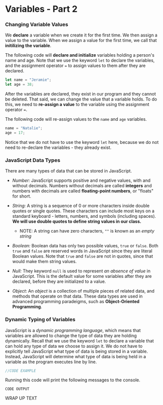 # Variables - Part 2

### Changing Variable Values

We **declare** a variable when we create it for the first time. We then assign a value to the variable. When we assign a value for the first time, we call that **initilizing the variable**. 

The following code will **declare and initialize** variables holding a person's name and age. Note that we use the keyword ```let``` to declare the variables, and the assignment operator ```=``` to assign values to them after they are declared. 

```javascript
let name = "Jeramie";
let age = 38;
```
After the variables are declared, they exist in our program and they cannot be deleted. That said, we can change the value that a variable holds. To do this, we need to **re-assign a value** to the variable using the assignment operator ```=```. 

The following code will re-assign values to the ```name``` and ```age``` variables. 

```javascript
name = "Natalie";
age = 17;
```
Notice that we do not have to use the keyword ```let``` here, because we do not need to re-declare the variables - they already exist. 

### JavaScript Data Types

There are many types of data that can be stored in JavaScript.

* *Number:* JavaScript supports positive and negative values, with and without decimals. Numbers without decimals are called **integers** and numbers with decimals are called **floating-point numbers**, or "floats" for short. 
  
* *String:* A string is a sequence of 0 or more characters inside double quotes or single quotes. These characters can include most keys on a standard keyboard - letters, numbers, and symbols (including spaces). **We will use double quotes to define string values in our class.**
  * NOTE: A string can have zero characters, ```""``` is known as an *empty string*
  
* *Boolean:* Boolean data has only two possible values, ```true``` or ```false```. Both ```true``` and ```false``` are reserved words in JavaScript since they are literal Boolean values. Note that ```true``` and ```false``` are not in quotes, since that would make them string values. 

* *Null:* They keyword ```null``` is used to represent *an absence of value* in JavaScript. This is the default value for some variables after they are declared, before they are initialized to a value. 

* *Object*: An *object* is a collection of multiple pieces of related data, and methods that operate on that data. These data types are used in advanced programming paradeigms, such as **Object-Oriented Programming**. 

### Dynamic Typing of Variables

JavaScript is a *dynamic programming language*, which means that variables are allowed to change the type of data they are holding dynamically. Recall that we use the keyword ```let``` to declare a variable that can hold any type of data we choose to assign it. We do not have to explicitly tell JavaScript what type of data is being stored in a variable. Instead, JavaScript will determine what type of data is being held in a variable as the program executes line by line. 

```javascript
//CODE EXAMPLE
```

Running this code will print the following messages to the console.

```
CODE OUTPUT
``````

WRAP UP TEXT
